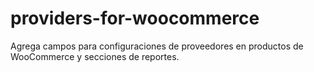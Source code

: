 # providers-for-woocommerce
Agrega campos para configuraciones de proveedores en productos de WooCommerce y secciones de reportes.
